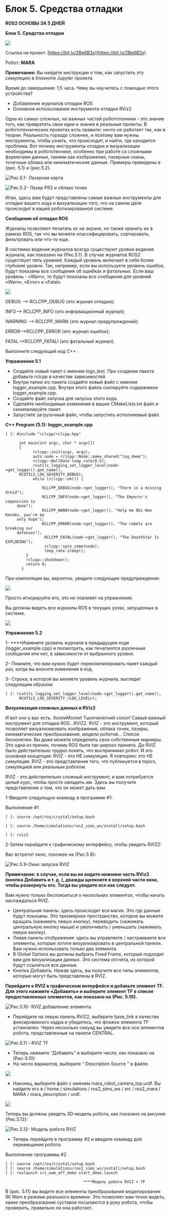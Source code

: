 # Блок 5. Средства отладки

**ROS2 ОСНОВЫ ЗА 5 ДНЕЙ**

**Блок 5. Средства отладки**

![](.gitbook/assets/3.1.png)

Ссылка на проект: [https://bit.ly/2Be6B3x](https://bit.ly/2Be6B3x)

Робот: **MARA**

**Примечание:** Вы найдете инструкции о том, как запустить эту симуляцию в блокноте Jupyter проекта.

Время до завершения: 1,5 часа. Чему вы научитесь с помощью этого устройства?

* Добавление журналов отладки ROS 
* Основное использование инструмента отладки RViz2

Одна из самых сложных, но важных частей робототехники - это знание того, как превратить свои идеи и знания в реальные проекты. В робототехнических проектах есть правило: ничто не работает так, как в теории. Реальность гораздо сложнее, и поэтому вам нужны инструменты, чтобы узнать, что происходит, и найти, где находится проблема. Вот почему инструменты отладки и визуализации необходимы в робототехнике, особенно при работе со сложными форматами данных, такими как изображения, лазерные сканы, точечные облака или кинематические данные. Примеры приведены в {рис. 5.1} и {рис.5.2}.

![&#x420;&#x438;&#x441;.5.1- &#x41B;&#x430;&#x437;&#x435;&#x440;&#x43D;&#x430;&#x44F; &#x43A;&#x430;&#x440;&#x442;&#x430;](.gitbook/assets/3.2.png)

![&#x420;&#x438;&#x441;.5.2- &#x41B;&#x430;&#x437;&#x435;&#x440; PR2 &#x438; &#x43E;&#x431;&#x43B;&#x430;&#x43A;&#x43E; &#x442;&#x43E;&#x447;&#x435;&#x43A;](.gitbook/assets/3.3.png)

Итак, здесь вам будут представлены самые важные инструменты для отладки вашего кода и визуализации того, что на самом деле происходит в вашей роботизированной системе.

**Сообщения об отладке ROS**

Журналы позволяют печатать их на экране, но также хранить их в рамках ROS, так что вы можете классифицировать, сортировать, фильтровать или что-то еще. 

В системах ведения журналов всегда существуют уровни ведения журнала, как показано на {Рис.5.1}. В случае журналов ROS2 существует пять уровней. Каждый уровень включает в себя более глубокие уровни. Так, например, если вы используете уровень ошибок, будут показаны все сообщения об ошибках и фатальных. Если ваш уровень - «Warn», то будут показаны все сообщения для уровней «Warn», «Error» и «Fatal».

![](.gitbook/assets/3.4.png)

DEBUG --&gt; RCLCPP\_DEBUG \(это журнал отладки\); 

INFO--&gt; RCLCPP\_INFO \(это информационный журнал\); 

WARNING --&gt; RCLCPP\_WARN \(это журнал предупреждений\); 

ERROR--&gt;RCLCPP\_ERROR \(это журнал ошибок\); 

FATAL--&gt;RCLCPP\_FATALI \(это фатальный журнал\).

Выполните следующий код C++ : 

**Упражнение 5.1**

* Создайте новый пакет с именем logs\_test. При создании пакета добавьте rclcpp в качестве зависимостей. 
* Внутри папки src пакета создайте новый файл с именем logger\_example.cpp. Внутри этого файла скопируйте содержимое logger\_example.cpp. 
* Создайте файл запуска для запуска этого кода. 
* Сделайте необходимые изменения в ваших CMakeLists.txt файл и скомпилируйте пакет. 
* Запустите загрузочный файл, чтобы запустить исполняемый файл.

**C++ Program {5.1}: logger\_example.cpp**

```text
[ ]: #include "rclcpp/rclcpp.hpp"

      int main(int argc, char * argv[])
      {
            rclcpp::init(argc, argv);
            auto node = rclcpp::Node::make_shared("log_demo");
            rclcpp::WallRate loop_rate(0.5);
            rcutils_logging_set_logger_level(node->get_logger().get_name(),
      RCUTILS_LOG_SEVERITY_DEBUG);
            while (rclcpp::ok()) {

                RCLCPP_DEBUG(node->get_logger(), "There is a missing droid");
                RCLCPP_INFO(node->get_logger(), "The Emperor's cappuccino is
     done");
                RCLCPP_WARN(node->get_logger(), "Help me Obi-Wan Kenobi, you're my
     only hope");
                RCLCPP_ERROR(node->get_logger(), "The rebels are breaking our
     defenses");
                 RCLCPP_FATAL(node->get_logger(), "The DeathStar Is EXPLODING");
                 rclcpp::spin_some(node);
                 loop_rate.sleep();
         }
         rclcpp::shutdown();
         return 0;
       }
```

При компиляции вы, вероятно, увидите следующее предупреждение:

![](.gitbook/assets/3.5.png)

Просто игнорируйте его, это не повлияет на упражнение. 

Вы должны видеть все журналы ROS в текущих узлах, запущенных в системе.

![](.gitbook/assets/3.6.png)

**Упражнение 5.2** 

1- ****Измените уровень журнала в предыдущем коде {logger\_example.cpp} и посмотреть, как печатаются различные сообщения или нет, в зависимости от выбранного уровня. 

2- Помните, что вам нужно будет перекомпилировать пакет каждый раз, когда вы вносите изменения в код. 

3- Строка, в которой вы меняете уровень журнала, выглядит следующим образом:

```text
[ ]: rcutils_logging_set_logger_level(node->get_logger().get_name(),
      RCUTILS_LOG_SEVERITY_<LOG_LEVEL>);
```

**Визуализация сложных данных и RViz2** 

И вот оно у вас есть. ХоллиМолли! Тысячелетний сокол! Самый важный инструмент для отладки ROS...RVIZ2. RVIZ - это инструмент, который позволяет визуализировать изображения, облака точек, лазеры, кинематические преобразования, модели роботов… Список бесконечен. Вы даже можете определить свои собственные маркеры. Это одна из причин, почему ROS была так широко принята. До RVIZ было действительно трудно понять, что воспринимал робот. И это основная концепция: RVIZ - это НЕ симуляция. Я повторяю: это НЕ симуляция. RVIZ - это представление того, что публикуется в topics, симуляцией или реальным роботом.

RVIZ - это действительно сложный инструмент, и вам потребуется целый курс, чтобы просто овладеть им. Здесь вы получите представление о том, что он может дать вам. 

1-Введите следующую команду в программе \#1: 

Выполнение \#1

```text
[ ]: source /opt/ros/crystal/setup.bash
```

```text
[ ]: source /home/simulations/ros2_sims_ws/install/setup.bash
```

```text
[ ]: rviz2
```

2-Затем перейдите к графическому интерфейсу, чтобы увидеть RVIZ2: 

Вас встретит окно, похожее на {Рис.5.9}:

![&#x420;&#x438;&#x441;.5.9-&#x41E;&#x43A;&#x43D;&#x43E; &#x437;&#x430;&#x43F;&#x443;&#x441;&#x43A;&#x430; RVIZ](.gitbook/assets/3.7.png)

**Примечание: в случае, если вы не видите нижнюю часть RViz2 \(кнопка Добавить и т. д. \), дважды щелкните в верхней части окна, чтобы развернуть его. Тогда вы увидите все как следует.** 

Вам нужно только беспокоиться о нескольких элементах, чтобы начать наслаждаться RVIZ.

* Центральная панель: здесь происходит вся магия. Это где данные будут показаны. Это трехмерное пространство, которое вы можете вращать \(нажимать левую кнопку\), переводить \(нажимать центральную кнопку мыши\) и увеличивать / уменьшать \(нажимать левую кнопку\). 
* Левая панель отображения: здесь вы управляете / настраиваете все элементы, которые хотите визуализировать в центральной панели. Вам нужно использовать только два элемента. 
* В Global Options вы должны выбрать Fixed Frame, который подходит вам для визуализации данных. Это система отсчета, из которой будут ссылаться все данные. 
* Кнопка Добавить. Нажав здесь, вы получите все типы элементов, которые могут быть представлены в RVIZ.

**Перейдите к RVIZ в графическом интерфейсе и добавьте элемент TF. Для этого нажмите «Добавить» и выберите элемент TF в списке предоставленных элементов, как показано на {Рис. 5.10}.**

![&#x420;&#x438;&#x441;.5.10- RVIZ &#x434;&#x43E;&#x431;&#x430;&#x432;&#x43B;&#x435;&#x43D;&#x438;&#x435; &#x44D;&#x43B;&#x435;&#x43C;&#x435;&#x43D;&#x442;&#x430;.](.gitbook/assets/3.8.png)

* Перейдите на левую панель RVIZ2, выберите base\_link в качестве фиксированного кадра и убедитесь, что флажок элемента TF установлен. Через несколько секунд вы увидите все оси элементов робота, представленные на панели CENTRAL.

![&#x420;&#x438;&#x441;.5.11 &#x2013; RVIZ TF](.gitbook/assets/3.9.png)

* Теперь нажмите “Добавить” и выберите число, как показано на {Рис-5.10} 
* На число вариантов, выберите “ Description Source ” в файле.

![](.gitbook/assets/3.10.png)

* Наконец, выберите файл с именем mara\_robot\_camera\_top.urdf. Вы найдете его в / home / simulations / ros2\_sims\_ws / src / ros2\_mara / MARA / mara\_description / urdf.

![](.gitbook/assets/3.11.png)

Теперь вы должны увидеть 3D-модель робота, как показано на рисунке {Рис.5.12}:

![&#x420;&#x438;&#x441;.5.12- &#x41C;&#x43E;&#x434;&#x435;&#x43B;&#x44C; &#x440;&#x43E;&#x431;&#x43E;&#x442;&#x430; RVIZ](.gitbook/assets/3.12.png)

* Теперь перейдите в программу \#2 и введите команду для перемещения робота: 

Выполнение программы \#2

```text
[ ]: source /opt/ros/crystal/setup.bash
[ ]: source /home/simulations/ros2_sims_ws/install/setup.bash
[ ]: roslaunch iri_wam_aff_demo start_demo.launch
```

                                      ****Модель робота RVIZ + TF

В {рис. 5.11} вы видите все элементы преобразования моделирования IRI Wam в режиме реального времени. Это позволяет вам точно видеть, какие преобразования суставов посылаются в руку робота, чтобы проверить, правильно ли она работает.

